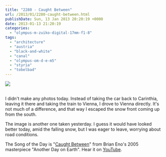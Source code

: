 ```yaml
---
title: "2280 - Caught Between"
url: /2013/01/2280-caught-between.html
publishDate: Sun, 13 Jan 2013 20:20:19 +0000
date: 2013-01-13 21:20:19
categories: 
  - "olympus-m-zuiko-digital-17mm-f1-8"
tags: 
  - "architecture"
  - "austria"
  - "black-and-white"
  - "canal"
  - "olympus-om-d-e-m5"
  - "styria"
  - "tobelbad"
---
```

<div class="container">
<div class="center"><a target="_blank" href="https://d25zfm9zpd7gm5.cloudfront.net/1200x1200/2013/20130112_105431_lr.jpg"><img src="https://d25zfm9zpd7gm5.cloudfront.net/0600x0600/2013/20130112_105431_lr.jpg" /></a></div>
</div>
<br />

I didn't make any photos today. Instead of taking the car back to Carinthia, leaving it there and taking the train to Vienna, I drove to Vienna directly. It's not much of a difference, and that way I escaped the snow front coming up from the south.

 The image is another one taken yesterday. I guess it would have looked better today, amid the falling snow, but I was eager to leave, worrying about road conditions.

The Song of the Day is "<a href="http://www.lyricsmode.com/lyrics/b/brian_eno/caught_between.html" target="_blank">Caught Between</a>" from Brian Eno's 2005 masterpiece "Another Day on Earth". Hear it on <a href="http://www.youtube.com/watch?v=6pzmKzfdAkk" target="_blank">YouTube</a>.
